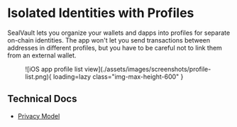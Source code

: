 # Isolated Identities with Profiles

SealVault lets you organize your wallets and dapps into profiles for separate
on-chain identities. The app won't let you send transactions between addresses
in different profiles, but you have to be careful not to link them from an
external wallet.

<figure markdown>
![iOS app profile list view](./assets/images/screenshots/profile-list.png){ loading=lazy class="img-max-height-600" }
</figure>

## Technical Docs

- [Privacy Model](./dev-docs/design/privacy-model.md)